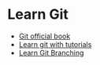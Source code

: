 # Learn Git

* [Git official book](https://git-scm.com/book/en/v2)
* [Learn git with tutorials](https://www.atlassian.com/git/tutorials)
* [Learn Git Branching](https://learngitbranching.js.org/)
